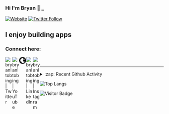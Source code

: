 ### Hi I'm Bryan 👋 _

[![Website](https://img.shields.io/website?label=bryanlumbantobing&style=for-the-badge&url=https://bryantobing12.github.io)](https://bryantobing12.github.io/)
[![Twitter Follow](https://img.shields.io/twitter/follow/bryantobing12?color=1DA1F2&logo=twitter&style=for-the-badge)](https://twitter.com/intent/follow?original_referer=https%3A%2F%2Fgithub.com%2Fbryantobing12&screen_name=bryantobing12)

## I enjoy building apps


### Connect here:

[<img align="left" alt="bryanltobing | Twitter" width="22px" src="https://cdn.jsdelivr.net/npm/simple-icons@v3/icons/twitter.svg" />][twitter]
[<img align="left" alt="bryanltobing | YouTube" width="22px" src="https://cdn.jsdelivr.net/npm/simple-icons@v3/icons/youtube.svg" />][youtube]
[<img align="left" alt="bryanltobing" width="22px" src="https://raw.githubusercontent.com/iconic/open-iconic/master/svg/globe.svg" />][website]
[<img align="left" alt="bryanltobing | LinkedIn" width="22px" src="https://cdn.jsdelivr.net/npm/simple-icons@v3/icons/linkedin.svg" />][linkedin]
[<img align="left" alt="bryanltobing | Instagram" width="22px" src="https://cdn.jsdelivr.net/npm/simple-icons@v3/icons/instagram.svg" />][instagram]

<br/>

---

<details>
  <summary>:zap: Recent Github Activity</summary>
  
<!--START_SECTION:activity-->
1. 🗣 Commented on [#524](https://github.com/mholt/PapaParse/issues/524) in [mholt/PapaParse](https://github.com/mholt/PapaParse)
2. 🗣 Commented on [#3696](https://github.com/chakra-ui/chakra-ui/issues/3696) in [chakra-ui/chakra-ui](https://github.com/chakra-ui/chakra-ui)
3. 🗣 Commented on [#908](https://github.com/vercel/swr/issues/908) in [vercel/swr](https://github.com/vercel/swr)
4. 🗣 Commented on [#286](https://github.com/ankeetmaini/react-infinite-scroll-component/issues/286) in [ankeetmaini/react-infinite-scroll-component](https://github.com/ankeetmaini/react-infinite-scroll-component)
5. 🗣 Commented on [#15](https://github.com/letranloc/draft-js-katex-plugin/issues/15) in [letranloc/draft-js-katex-plugin](https://github.com/letranloc/draft-js-katex-plugin)
<!--END_SECTION:activity-->

</details>


![Top Langs](https://github-readme-stats.vercel.app/api/top-langs/?username=bryantobing12&hide=TeX&layout=compact&theme=light)


![Visitor Badge](https://visitor-badge.laobi.icu/badge?page_id=bryantobing12.bryantobing12)


[twitter]: https://twitter.com/bryantobing12
[website]: https://bryantobing12.github.io/
[youtube]: https://www.youtube.com/channel/UC_DIpegrExwnDk6qAKsHygg?view_as=subscriber
[instagram]: https://www.instagram.com/bryanltobing/
[linkedin]: https://www.linkedin.com/in/bryanlumbantobing/

